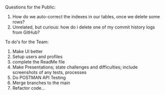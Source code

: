 Questions for the Public:

1. How do we auto-correct the indexes in our tables, once we delete some rows?
2. Unrelated, but curious: how do i delete one of my commit history logs from GitHub?

To do's for the Team:

1. Make UI better
2. Setup users and profiles
3. complete the ReadMe file
4. Make Presentations; state challenges and difficulties; include screenshots of any tests, processes
5. Do POSTMAN API Testing
6. Merge branches to the main
7. Refactor code...